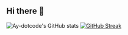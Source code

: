 ## Hi there 👋

<!--
**Ay-dotcode/Ay-dotcode** is a ✨ _special_ ✨ repository because its `README.md` (this file) appears on your GitHub profile.

Here are some ideas to get you started:

- 🔭 I’m currently working on ...
- 🌱 I’m currently learning ...
- 👯 I’m looking to collaborate on ...
- 🤔 I’m looking for help with ...
- 💬 Ask me about ...
- 📫 How to reach me: ...
- 😄 Pronouns: He/Him
- ⚡ Fun fact: ...
-->

![Ay-dotcode's GitHub stats](https://github-readme-stats.vercel.app/api?username=Ay-dotcode&theme=radical)
[![GitHub Streak](https://streak-stats.demolab.com/?user=Ay-dotcode&theme=radical)](https://git.io/streak-stats)
